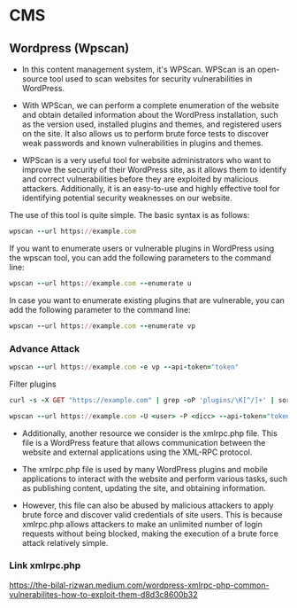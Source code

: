 # CMS

## Wordpress (Wpscan)

- In this content management system, it's WPScan. WPScan is an open-source tool used to scan websites for security vulnerabilities in WordPress.

- With WPScan, we can perform a complete enumeration of the website and obtain detailed information about the WordPress installation, such as the version used, installed plugins and themes, and registered users on the site. It also allows us to perform brute force tests to discover weak passwords and known vulnerabilities in plugins and themes.

- WPScan is a very useful tool for website administrators who want to improve the security of their WordPress site, as it allows them to identify and correct vulnerabilities before they are exploited by malicious attackers. Additionally, it is an easy-to-use and highly effective tool for identifying potential security weaknesses on our website.

The use of this tool is quite simple. The basic syntax is as follows:

```ruby
wpscan --url https://example.com
```

If you want to enumerate users or vulnerable plugins in WordPress using the wpscan tool, you can add the following parameters to the command line:

```ruby
wpscan --url https://example.com --enumerate u
```

In case you want to enumerate existing plugins that are vulnerable, you can add the following parameter to the command line:

```ruby
wpscan --url https://example.com --enumerate vp
```

### Advance Attack

```ruby
wpscan --url https://example.com -e vp --api-token="token"

```

Filter plugins
```ruby
curl -s -X GET "https://example.com" | grep -oP 'plugins/\K[^/]+' | sort -u
```

```ruby
wpscan --url https://example.com -U <user> -P <dicc> --api-token="token"
```

- Additionally, another resource we consider is the xmlrpc.php file. This file is a WordPress feature that allows communication between the website and external applications using the XML-RPC protocol.

- The xmlrpc.php file is used by many WordPress plugins and mobile applications to interact with the website and perform various tasks, such as publishing content, updating the site, and obtaining information.

- However, this file can also be abused by malicious attackers to apply brute force and discover valid credentials of site users. This is because xmlrpc.php allows attackers to make an unlimited number of login requests without being blocked, making the execution of a brute force attack relatively simple.

### Link xmlrpc.php

https://the-bilal-rizwan.medium.com/wordpress-xmlrpc-php-common-vulnerabilites-how-to-exploit-them-d8d3c8600b32

